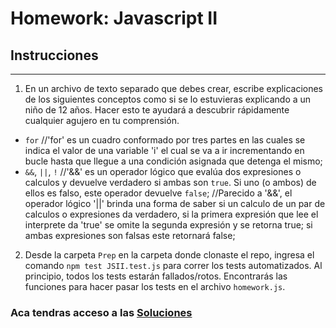 # Homework: Javascript II

## Instrucciones
---
1. En un archivo de texto separado que debes crear, escribe explicaciones de los siguientes conceptos como si se lo estuvieras explicando a un niño de 12 años. Hacer esto te ayudará a descubrir rápidamente cualquier agujero en tu comprensión.

* `for`
//'for' es un cuadro conformado por tres partes en las cuales se indica el valor de una variable 'i' el cual se va a ir incrementando en bucle hasta que llegue a una condición asignada que detenga el mismo; 
* `&&`, `||`, `!`
//'&&' es un operador lógico que evalúa dos expresiones o calculos y devuelve verdadero si ambas son `true`. Si uno (o ambos) de ellos es falso, este operador devuelve `false`;
//Parecido a '&&', el operador lógico '||' brinda una forma de saber si un calculo de un par de calculos o expresiones da verdadero, si la primera expresión que lee el interprete da 'true' se omite la segunda expresión y se retorna true; si ambas expresiones son falsas este retornará false;

2. Desde la carpeta `Prep` en la carpeta donde clonaste el repo, ingresa el comando `npm test JSII.test.js` para correr los tests automatizados. Al principio, todos los tests estarán fallados/rotos. Encontrarás las funciones para hacer pasar los tests en el archivo `homework.js`.

### Aca tendras acceso a las [Soluciones](https://github.com/atralice/Curso.Prep.Henry/blob/solution/03-JS-II/homework/homework.js)